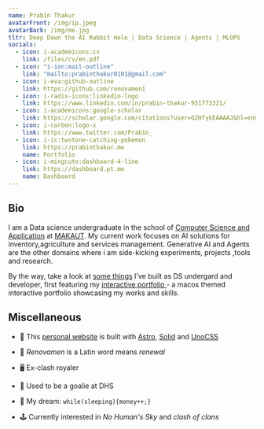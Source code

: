 ```yaml
---
name: Prabin Thakur
avatarFront: /img/ip.jpeg
avatarBack: /img/me.jpg
tltr: Deep Down the AI Rabbit Hole | Data Science | Agents | MLOPS
socials:
  - icon: i-academicons:cv
    link: /files/cv/en.pdf
  - icon: "i-ion:mail-outline"
    link: "mailto:prabinthakur0101@gmail.com"
  - icon: i-eva:github-outline
    link: https://github.com/renovamen1
  - icon: i-radix-icons:linkedin-logo
    link: https://www.linkedin.com/in/prabin-thakur-951773321/
  - icon: i-academicons:google-scholar
    link: https://scholar.google.com/citations?user=G2HfykEAAAAJ&hl=en&authuser=1
  - icon: i-carbon:logo-x
    link: https://www.twitter.com/Prab1n_
  - icon: i-ic:twotone-catching-pokemon
    link: https://prabinthakur.me
    name: Portfolio
  - icon: i-mingcute:dashboard-4-line
    link: https://dashboard.pt.me
    name: Dashboard
---
```



## Bio

I am a Data science undergraduate in the school of [Computer Science and Application](https://inspiria.edu.in/degree-courses/school-of-computer-science/) at [MAKAUT](https://makautwb.ac.in/). My current work  focuses on AI solutions for inventory,agriculture and services management. Generative AI and Agents are the other domains where i am side-kicking experiments, projects ,tools and research.


By the way, take a look at [some things](/projects) I've built as DS undergard and developer, first featuring my [interactive portfolio ](https://portfolio.prabin.me) - a macos themed interactive portfolio showcasing my works and skills.


## Miscellaneous

- 🚀 This [personal website](https://github.com/renovamen1/minimal-portfolio) is built with [Astro](https://astro.build/), [Solid](https://www.solidjs.com/) and [UnoCSS](https://github.com/antfu/unocss)

- 🧐 _Renovamen_ is a Latin word means _renewal_

- 🖥 Ex-clash royaler

- 🥎 Used to be a goalie at DHS

- 🌭 My dream: `while(sleeping){money++;}`

- 🕹️ Currently interested in *No Human's Sky* and *clash of clans*
